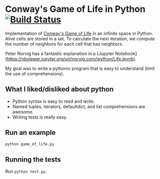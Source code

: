 # Conway's Game of Life in Python [![Build Status](https://travis-ci.org/domoritz/gameoflife-python.svg?branch=master)](https://travis-ci.org/domoritz/gameoflife-python)

Implementation of [Conway's Game of Life](https://en.wikipedia.org/wiki/Conway's_Game_of_Life) in an infinite space in Python. Alive cells are stored in a set. To calculate the next iteration, we compute the number of neighbors for each cell that has neighbors.

Peter Norvig has a fantastic explanation in a (Jupyter Notebook](https://nbviewer.jupyter.org/url/norvig.com/ipython/Life.ipynb).

My goal was to write a pythonic program that is easy to understand (limit the use of comprehensions).


## What I liked/disliked about python

* Python syntax is easy to read and write.
* Named tuples, iterators, defaultdict, and list comprehensions are awesome.
* Writing tests is really easy.


## Run an example

```sh
python game_of_life.py
```


## Running the tests

Run `python test.py`.
